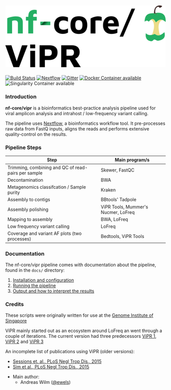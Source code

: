 # ![nf-core/vipr](docs/images/vipr_logo.png)

[![Build Status](https://travis-ci.org/nf-core/vipr.svg?branch=master)](https://travis-ci.org/nf-core/vipr)
[![Nextflow](https://img.shields.io/badge/nextflow-%E2%89%A50.27.6-brightgreen.svg)](https://www.nextflow.io/)
[![Gitter](https://img.shields.io/badge/gitter-%20join%20chat%20%E2%86%92-4fb99a.svg)](https://gitter.im/nf-core/Lobby)
[![Docker Container available](https://img.shields.io/docker/automated/nfcore/vipr.svg)](https://hub.docker.com/r/nfcore/vipr/)
![Singularity Container available](
https://img.shields.io/badge/singularity-available-7E4C74.svg)


### Introduction

**nf-core/vipr** is a bioinformatics best-practice analysis pipeline
used for viral amplicon analysis and intrahost / low-frequency variant
calling.

The pipeline uses [Nextflow](https://www.nextflow.io), a
bioinformatics workflow tool. It pre-processes raw data from FastQ
inputs, aligns the reads and performs extensive quality-control on the
results.


### Pipeline Steps

| Step                                                | Main program/s                      |
|-----------------------------------------------------|-------------------------------------|
| Trimming, combining and QC of read-pairs per sample | Skewer, FastQC                      |
| Decontamination                                     | BWA                                 |
| Metagenomics classifcation / Sample purity          | Kraken                              |
| Assembly to contigs                                 | BBtools' Tadpole                    |
| Assembly polishing                                  | ViPR Tools, Mummer's Nucmer, LoFreq |
| Mapping to assembly                                 | BWA, LoFreq                         |
| Low frequency variant calling                       | LoFreq                              |
| Coverage and variant AF plots (two processes)       | Bedtools, ViPR Tools                |



### Documentation

The nf-core/vipr pipeline comes with documentation about the pipeline, found in the `docs/` directory:

1. [Installation and configuration](docs/installation.md)
2. [Running the pipeline](docs/usage.md)
3. [Output and how to interpret the results](docs/output.md)


### Credits

These scripts were originally written for use at the [Genome Institute of Singapore](http://a-star.edu.sg/gis)

ViPR mainly started out as an ecosystem around LoFreq an went through
a couple of iterations. The current version had three predecessors
[ViPR 1](https://github.com/CSB5/vipr),
[ViPR 2](https://github.com/CSB5/vipr2) and [ViPR
3](https://github.com/gis-rpd/pipelines/tree/master/germs/vipr)

An incomplete list of publications using ViPR (older versions):
- [Sessions et. al., PLoS Negl Trop Dis., 2015](https://www.ncbi.nlm.nih.gov/pubmed/26327586)
- [Sim et al., PLoS Negl Trop Dis., 2015](https://www.ncbi.nlm.nih.gov/pubmed/26325059)


* Main author:
  * Andreas Wilm ([@ewels](https://github.com/andreas-wilm/))
